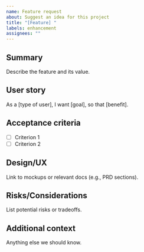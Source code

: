 ```yaml
---
name: Feature request
about: Suggest an idea for this project
title: "[Feature] "
labels: enhancement
assignees: ""
---
```


## Summary
Describe the feature and its value.

## User story
As a [type of user], I want [goal], so that [benefit].

## Acceptance criteria
- [ ] Criterion 1
- [ ] Criterion 2

## Design/UX
Link to mockups or relevant docs (e.g., PRD sections).

## Risks/Considerations
List potential risks or tradeoffs.

## Additional context
Anything else we should know.

